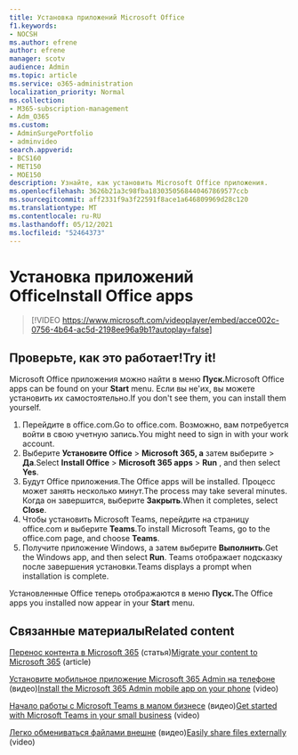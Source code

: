 ```yaml
---
title: Установка приложений Microsoft Office
f1.keywords:
- NOCSH
ms.author: efrene
author: efrene
manager: scotv
audience: Admin
ms.topic: article
ms.service: o365-administration
localization_priority: Normal
ms.collection:
- M365-subscription-management
- Adm_O365
ms.custom:
- AdminSurgePortfolio
- adminvideo
search.appverid:
- BCS160
- MET150
- MOE150
description: Узнайте, как установить Microsoft Office приложения.
ms.openlocfilehash: 3626b21a3c98fba1830350568440467869577ccb
ms.sourcegitcommit: aff2331f9a3f22591f8ace1a646809969d28c120
ms.translationtype: MT
ms.contentlocale: ru-RU
ms.lasthandoff: 05/12/2021
ms.locfileid: "52464373"
---
```

# <a name="install-office-apps"></a><span data-ttu-id="c45cb-103">Установка приложений Office</span><span class="sxs-lookup"><span data-stu-id="c45cb-103">Install Office apps</span></span> 

> [!VIDEO https://www.microsoft.com/videoplayer/embed/acce002c-0756-4b64-ac5d-2198ee96a9b1?autoplay=false]

## <a name="try-it"></a><span data-ttu-id="c45cb-104">Проверьте, как это работает!</span><span class="sxs-lookup"><span data-stu-id="c45cb-104">Try it!</span></span>

<span data-ttu-id="c45cb-105">Microsoft Office приложения можно найти в меню **Пуск.**</span><span class="sxs-lookup"><span data-stu-id="c45cb-105">Microsoft Office apps can be found on your  **Start** menu.</span></span> <span data-ttu-id="c45cb-106">Если вы не&#39;их, вы можете установить их самостоятельно.</span><span class="sxs-lookup"><span data-stu-id="c45cb-106">If you don&#39;t see them, you can install them yourself.</span></span>

1. <span data-ttu-id="c45cb-107">Перейдите в office.com.</span><span class="sxs-lookup"><span data-stu-id="c45cb-107">Go to office.com.</span></span> <span data-ttu-id="c45cb-108">Возможно, вам потребуется войти в свою учетную запись.</span><span class="sxs-lookup"><span data-stu-id="c45cb-108">You might need to sign in with your work account.</span></span>
2. <span data-ttu-id="c45cb-109">Выберите **Установите Office**   >   **Microsoft 365, а** затем выберите   >    **Да**.</span><span class="sxs-lookup"><span data-stu-id="c45cb-109">Select  **Install Office**  >  **Microsoft 365 apps**  >  **Run** , and then select  **Yes**.</span></span>
3. <span data-ttu-id="c45cb-110">Будут Office приложения.</span><span class="sxs-lookup"><span data-stu-id="c45cb-110">The Office apps will be installed.</span></span> <span data-ttu-id="c45cb-111">Процесс может занять несколько минут.</span><span class="sxs-lookup"><span data-stu-id="c45cb-111">The process may take several minutes.</span></span> <span data-ttu-id="c45cb-112">Когда он завершится, выберите  **Закрыть**.</span><span class="sxs-lookup"><span data-stu-id="c45cb-112">When it completes, select  **Close**.</span></span>
4. <span data-ttu-id="c45cb-113">Чтобы установить Microsoft Teams, перейдите на страницу office.com и выберите **Teams**.</span><span class="sxs-lookup"><span data-stu-id="c45cb-113">To install Microsoft Teams, go to the office.com page, and choose  **Teams**.</span></span>
5. <span data-ttu-id="c45cb-114">Получите приложение Windows, а затем выберите **Выполнить**.</span><span class="sxs-lookup"><span data-stu-id="c45cb-114">Get the Windows app, and then select  **Run**.</span></span> <span data-ttu-id="c45cb-115">Teams отображает подсказку после завершения установки.</span><span class="sxs-lookup"><span data-stu-id="c45cb-115">Teams displays a prompt when installation is complete.</span></span>

<span data-ttu-id="c45cb-116">Установленные Office теперь отображаются в меню **Пуск.**</span><span class="sxs-lookup"><span data-stu-id="c45cb-116">The Office apps you installed now appear in your  **Start** menu.</span></span>

## <a name="related-content"></a><span data-ttu-id="c45cb-117">Связанные материалы</span><span class="sxs-lookup"><span data-stu-id="c45cb-117">Related content</span></span>

<span data-ttu-id="c45cb-118">[Перенос контента в Microsoft 365](/sharepointmigration/migrate-to-sharepoint-online.md) (статья)</span><span class="sxs-lookup"><span data-stu-id="c45cb-118">[Migrate your content to Microsoft 365](/sharepointmigration/migrate-to-sharepoint-online.md) (article)</span></span>

<span data-ttu-id="c45cb-119">[Установите мобильное приложение Microsoft 365 Admin на телефоне](admin-mobile.md) (видео)</span><span class="sxs-lookup"><span data-stu-id="c45cb-119">[Install the Microsoft 365 Admin mobile app on your phone](admin-mobile.md) (video)</span></span>

<span data-ttu-id="c45cb-120">[Начало работы с Microsoft Teams в малом бизнесе](get-started-teams-small-business.md) (видео)</span><span class="sxs-lookup"><span data-stu-id="c45cb-120">[Get started with Microsoft Teams in your small business](get-started-teams-small-business.md) (video)</span></span>

<span data-ttu-id="c45cb-121">[Легко обмениваться файлами внешне](share-files-externally.md) (видео)</span><span class="sxs-lookup"><span data-stu-id="c45cb-121">[Easily share files externally](share-files-externally.md) (video)</span></span>

